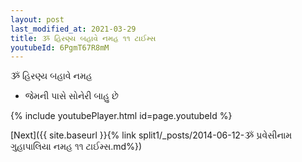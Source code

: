 ```yaml
---
layout: post
last_modified_at: 2021-03-29
title: ૐ હિરણ્ય બહાવે નમહ ૧૧ ટાઈમ્સ
youtubeId: 6PgmT67R8mM
---
```

 
 
 ૐ હિરણ્ય બહાવે નમહ  
 
 -  જેમની પાસે સોનેરી બાહુ છે 
 
  
 
  
 
 
 
 
 
 


{% include youtubePlayer.html id=page.youtubeId %}
 
[Next]({{ site.baseurl }}{% link  split1/_posts/2014-06-12-ૐ પ્રવેસીનામ ગુહાપાલિયા નમહ ૧૧ ટાઈમ્સ.md%})
 
